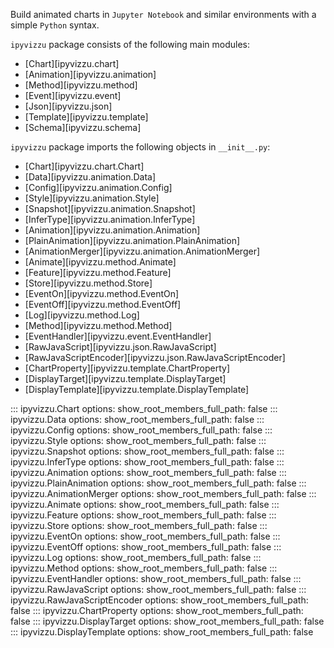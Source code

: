 
Build animated charts in `Jupyter Notebook`
and similar environments with a simple `Python` syntax.

`ipyvizzu` package consists of the following main modules:

* [Chart][ipyvizzu.chart]
* [Animation][ipyvizzu.animation]
* [Method][ipyvizzu.method]
* [Event][ipyvizzu.event]
* [Json][ipyvizzu.json]
* [Template][ipyvizzu.template]
* [Schema][ipyvizzu.schema]

`ipyvizzu` package imports the following objects in `__init__.py`:

* [Chart][ipyvizzu.chart.Chart]
* [Data][ipyvizzu.animation.Data]
* [Config][ipyvizzu.animation.Config]
* [Style][ipyvizzu.animation.Style]
* [Snapshot][ipyvizzu.animation.Snapshot]
* [InferType][ipyvizzu.animation.InferType]
* [Animation][ipyvizzu.animation.Animation]
* [PlainAnimation][ipyvizzu.animation.PlainAnimation]
* [AnimationMerger][ipyvizzu.animation.AnimationMerger]
* [Animate][ipyvizzu.method.Animate]
* [Feature][ipyvizzu.method.Feature]
* [Store][ipyvizzu.method.Store]
* [EventOn][ipyvizzu.method.EventOn]
* [EventOff][ipyvizzu.method.EventOff]
* [Log][ipyvizzu.method.Log]
* [Method][ipyvizzu.method.Method]
* [EventHandler][ipyvizzu.event.EventHandler]
* [RawJavaScript][ipyvizzu.json.RawJavaScript]
* [RawJavaScriptEncoder][ipyvizzu.json.RawJavaScriptEncoder]
* [ChartProperty][ipyvizzu.template.ChartProperty]
* [DisplayTarget][ipyvizzu.template.DisplayTarget]
* [DisplayTemplate][ipyvizzu.template.DisplayTemplate]

::: ipyvizzu.Chart
    options:
      show_root_members_full_path: false
::: ipyvizzu.Data
    options:
      show_root_members_full_path: false
::: ipyvizzu.Config
    options:
      show_root_members_full_path: false
::: ipyvizzu.Style
    options:
      show_root_members_full_path: false
::: ipyvizzu.Snapshot
    options:
      show_root_members_full_path: false
::: ipyvizzu.InferType
    options:
      show_root_members_full_path: false
::: ipyvizzu.Animation
    options:
      show_root_members_full_path: false
::: ipyvizzu.PlainAnimation
    options:
      show_root_members_full_path: false
::: ipyvizzu.AnimationMerger
    options:
      show_root_members_full_path: false
::: ipyvizzu.Animate
    options:
      show_root_members_full_path: false
::: ipyvizzu.Feature
    options:
      show_root_members_full_path: false
::: ipyvizzu.Store
    options:
      show_root_members_full_path: false
::: ipyvizzu.EventOn
    options:
      show_root_members_full_path: false
::: ipyvizzu.EventOff
    options:
      show_root_members_full_path: false
::: ipyvizzu.Log
    options:
      show_root_members_full_path: false
::: ipyvizzu.Method
    options:
      show_root_members_full_path: false
::: ipyvizzu.EventHandler
    options:
      show_root_members_full_path: false
::: ipyvizzu.RawJavaScript
    options:
      show_root_members_full_path: false
::: ipyvizzu.RawJavaScriptEncoder
    options:
      show_root_members_full_path: false
::: ipyvizzu.ChartProperty
    options:
      show_root_members_full_path: false
::: ipyvizzu.DisplayTarget
    options:
      show_root_members_full_path: false
::: ipyvizzu.DisplayTemplate
    options:
      show_root_members_full_path: false
